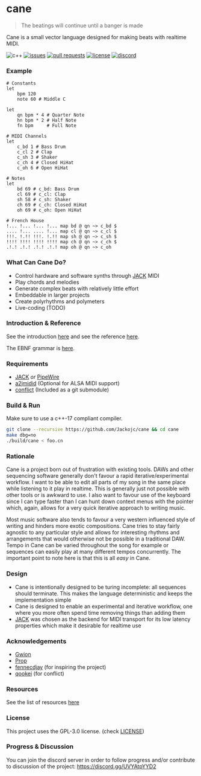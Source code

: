 # cane
> The beatings will continue until a banger is made

Cane is a small vector language designed for making beats with realtime MIDI.

![c++](https://img.shields.io/badge/c%2B%2B-17-blue.svg?style=flat)
[![issues](https://img.shields.io/github/issues/Jackojc/cane.svg?style=flat)](https://github.com/Jackojc/cane/issues)
[![pull requests](https://img.shields.io/github/issues-pr/Jackojc/cane?style=flat)](https://github.com/Jackojc/cane/pulls)
[![license](https://img.shields.io/github/license/Jackojc/cane.svg?style=flat)](./LICENSE)
[![discord](https://img.shields.io/discord/997102432133849088.svg?label=discord&style=flat)](https://discord.gg/UVYAtpYYD2)

### Example
```
# Constants
let
	bpm 120
	note 60 # Middle C

let
	qn bpm * 4 # Quarter Note
	hn bpm * 2 # Half Note
	fn bpm     # Full Note

# MIDI Channels
let
	c_bd 1 # Bass Drum
	c_cl 2 # Clap
	c_sh 3 # Shaker
	c_ch 4 # Closed HiHat
	c_oh 6 # Open HiHat

# Notes
let
	bd 69 # c_bd: Bass Drum
	cl 69 # c_cl: Clap
	sh 58 # c_sh: Shaker
	ch 69 # c_ch: Closed HiHat
	oh 69 # c_oh: Open HiHat

# French House
!... !... !... !... map bd @ qn ~> c_bd $
.... !... .... !... map cl @ qn ~> c_cl $
!!!. !.!! !!!. !.!! map sh @ qn ~> c_sh $
!!!! !!!! !!!! !!!! map ch @ qn ~> c_ch $
.!.! .!.! .!.! .!.! map oh @ qn ~> c_oh
```

### What Can Cane Do?
- Control hardware and software synths through [JACK](https://jackaudio.org/) MIDI
- Play chords and melodies
- Generate complex beats with relatively little effort
- Embeddable in larger projects
- Create polyrhythms and polymeters
- Live-coding (TODO)

### Introduction & Reference
See the introduction [here](doc/intro.md)
and see the reference [here](doc/ref.md).

The EBNF grammar is [here](doc/syntax.ebnf).

### Requirements
- [JACK](https://jackaudio.org/) _or_ [PipeWire](https://pipewire.org/)
- [a2jmidid](https://github.com/jackaudio/a2jmidid) (Optional for ALSA MIDI support)
- [conflict](https://github.com/qookei/conflict) (Included as a git submodule)

### Build & Run
Make sure to use a c++-17 compliant compiler.
```sh
git clone --recursive https://github.com/Jackojc/cane && cd cane
make dbg=no
./build/cane < foo.cn
```

### Rationale
Cane is a project born out of frustration with existing tools. DAWs and other
sequencing software generally don't favour a rapid iterative/experimental workflow.
I want to be able to edit all parts of my song in the same place while listening
to it play in realtime. This is generally just not possible with other tools or is
awkward to use. I also want to favour use of the keyboard since I can type faster
than I can hunt down context menus with the pointer which, again, allows for a very
quick iterative approach to writing music.

Most music software also tends to favour a very western influenced style of writing
and hinders more exotic compositions. Cane tries to stay fairly agnostic to any
particular style and allows for interesting rhythms and arrangements that would
otherwise not be possible in a traditional DAW. Tempo in Cane can be varied throughout
the song for example or sequences can easily play at many different tempos concurrently.
The important point to note here is that this is all _easy_ in Cane.

### Design
- Cane is intentionally designed to be turing incomplete: all sequences should
terminate. This makes the language deterministic and keeps the implementation
simple
- Cane is designed to enable an experimental and iterative workflow, one where you
more often spend time removing things than adding them
- [JACK](https://jackaudio.org/) was chosen as the backend for MIDI transport for its low latency properties
which make it desirable for realtime use

### Acknowledgements
- [Gwion](https://github.com/Gwion/Gwion)
- [Prop](https://pbat.ch/proj/prop.html)
- [fennecdjay](https://github.com/fennecdjay) (for inspiring the project)
- [qookei](https://github.com/qookei) (for conflict)

### Resources
See the list of resources [here](doc/resources.md)

### License
This project uses the GPL-3.0 license. (check [LICENSE](LICENSE))

### Progress & Discussion
You can join the discord server in order to follow progress and/or contribute to discussion of the project: https://discord.gg/UVYAtpYYD2

